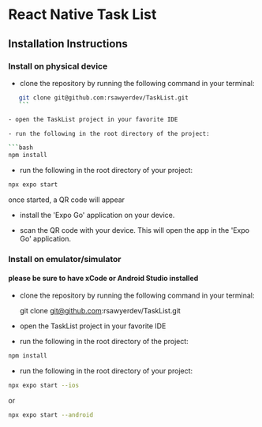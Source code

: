 # React Native Task List

## Installation Instructions

### Install on physical device

- clone the repository by running the following command in your terminal:
 ```bash
    git clone git@github.com:rsawyerdev/TaskList.git
    ```

- open the TaskList project in your favorite IDE

- run the following in the root directory of the project:

```bash
npm install
```

- run the following in the root directory of your project:
```bash
npx expo start
```
once started, a QR code will appear

- install the 'Expo Go' application on your device.

- scan the QR code with your device.  This will open the app in the 'Expo Go' application.

### Install on emulator/simulator
#### please be sure to have xCode or Android Studio installed

- clone the repository by running the following command in your terminal:

    git clone git@github.com:rsawyerdev/TaskList.git

- open the TaskList project in your favorite IDE

- run the following in the root directory of the project:

```bash
npm install
```

- run the following in the root directory of your project:
```bash
npx expo start --ios
```
or
```bash
npx expo start --android
```
